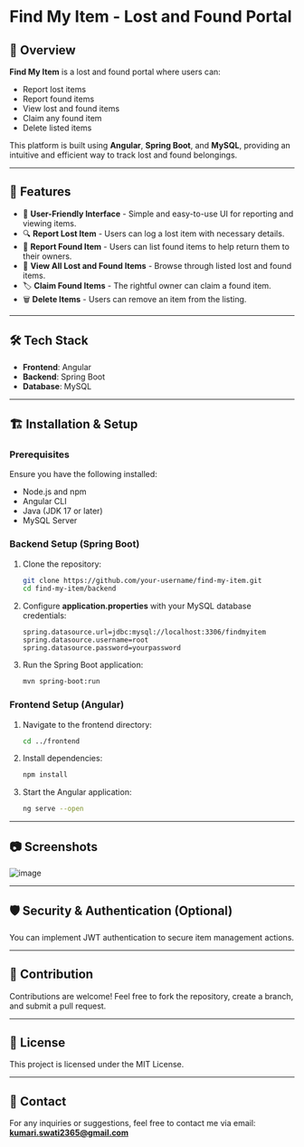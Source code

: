# Find My Item - Lost and Found Portal

## 📌 Overview
**Find My Item** is a lost and found portal where users can:
- Report lost items
- Report found items
- View lost and found items
- Claim any found item
- Delete listed items

This platform is built using **Angular**, **Spring Boot**, and **MySQL**, providing an intuitive and efficient way to track lost and found belongings.

---

## 🚀 Features
- 📌 **User-Friendly Interface** - Simple and easy-to-use UI for reporting and viewing items.
- 🔍 **Report Lost Item** - Users can log a lost item with necessary details.
- 🎯 **Report Found Item** - Users can list found items to help return them to their owners.
- 📂 **View All Lost and Found Items** - Browse through listed lost and found items.
- 🏷️ **Claim Found Items** - The rightful owner can claim a found item.
- 🗑️ **Delete Items** - Users can remove an item from the listing.

---

## 🛠️ Tech Stack
- **Frontend**: Angular
- **Backend**: Spring Boot
- **Database**: MySQL

---

## 🏗️ Installation & Setup
### Prerequisites
Ensure you have the following installed:
- Node.js and npm
- Angular CLI
- Java (JDK 17 or later)
- MySQL Server

### Backend Setup (Spring Boot)
1. Clone the repository:
   ```sh
   git clone https://github.com/your-username/find-my-item.git
   cd find-my-item/backend
   ```
2. Configure **application.properties** with your MySQL database credentials:
   ```properties
   spring.datasource.url=jdbc:mysql://localhost:3306/findmyitem
   spring.datasource.username=root
   spring.datasource.password=yourpassword
   ```
3. Run the Spring Boot application:
   ```sh
   mvn spring-boot:run
   ```

### Frontend Setup (Angular)
1. Navigate to the frontend directory:
   ```sh
   cd ../frontend
   ```
2. Install dependencies:
   ```sh
   npm install
   ```
3. Start the Angular application:
   ```sh
   ng serve --open
   ```

---

## 📷 Screenshots
![image](https://github.com/user-attachments/assets/96a79ef8-271c-464e-a33b-318c120ccb42)


---

## 🛡️ Security & Authentication (Optional)
You can implement JWT authentication to secure item management actions.

---

## 🤝 Contribution
Contributions are welcome! Feel free to fork the repository, create a branch, and submit a pull request.

---

## 📜 License
This project is licensed under the MIT License.

---

## 📧 Contact
For any inquiries or suggestions, feel free to contact me via email: **kumari.swati2365@gmail.com**

